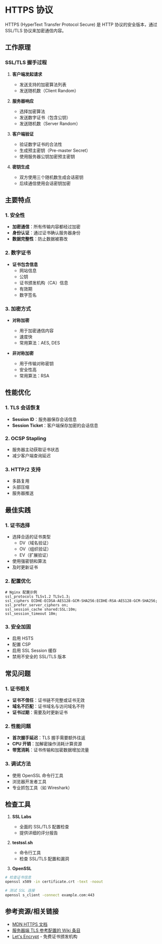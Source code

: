 # HTTPS 协议

HTTPS (HyperText Transfer Protocol Secure) 是 HTTP 协议的安全版本，通过 SSL/TLS 协议来加密通信内容。

## 工作原理

### SSL/TLS 握手过程

1. **客户端发起请求**
   - 发送支持的加密算法列表
   - 发送随机数（Client Random）

2. **服务器响应**
   - 选择加密算法
   - 发送数字证书（包含公钥）
   - 发送随机数（Server Random）

3. **客户端验证**
   - 验证数字证书的合法性
   - 生成预主密钥（Pre-master Secret）
   - 使用服务器公钥加密预主密钥

4. **密钥生成**
   - 双方使用三个随机数生成会话密钥
   - 后续通信使用会话密钥加密

## 主要特点

### 1. 安全性

- **加密通信**：所有传输内容都经过加密
- **身份认证**：通过证书确认服务器身份
- **数据完整性**：防止数据被篡改

### 2. 数字证书

- **证书包含信息**
  - 网站信息
  - 公钥
  - 证书颁发机构（CA）信息
  - 有效期
  - 数字签名

### 3. 加密方式

- **对称加密**
  - 用于加密通信内容
  - 速度快
  - 常用算法：AES, DES

- **非对称加密**
  - 用于传输对称密钥
  - 安全性高
  - 常用算法：RSA

## 性能优化

### 1. TLS 会话恢复

- **Session ID**：服务器保存会话信息
- **Session Ticket**：客户端保存加密的会话信息

### 2. OCSP Stapling

- 服务器主动获取证书状态
- 减少客户端查询延迟

### 3. HTTP/2 支持
- 多路复用
- 头部压缩
- 服务器推送

## 最佳实践

### 1. 证书选择

- 选择合适的证书类型
  - DV（域名验证）
  - OV（组织验证）
  - EV（扩展验证）
- 使用强密钥和算法
- 及时更新证书

### 2. 配置优化

```nginx
# Nginx 配置示例
ssl_protocols TLSv1.2 TLSv1.3;
ssl_ciphers ECDHE-ECDSA-AES128-GCM-SHA256:ECDHE-RSA-AES128-GCM-SHA256;
ssl_prefer_server_ciphers on;
ssl_session_cache shared:SSL:10m;
ssl_session_timeout 10m;
```

### 3. 安全加固

- 启用 HSTS
- 配置 CSP
- 启用 SSL Session 缓存
- 禁用不安全的 SSL/TLS 版本

## 常见问题

### 1. 证书相关

- **证书不信任**：证书链不完整或证书无效
- **域名不匹配**：证书域名与访问域名不符
- **证书过期**：需要及时更新证书

### 2. 性能问题

- **首次握手延迟**：TLS 握手需要额外往返
- **CPU 开销**：加解密操作消耗计算资源
- **带宽消耗**：证书传输和加密数据增加流量

### 3. 调试方法

- 使用 OpenSSL 命令行工具
- 浏览器开发者工具
- 专业抓包工具（如 Wireshark）

## 检查工具

1. **SSL Labs**
   - 全面的 SSL/TLS 配置检查
   - 提供详细的评分报告

2. **testssl.sh**
   - 命令行工具
   - 检查 SSL/TLS 配置和漏洞

3. **OpenSSL**
```bash
# 检查证书信息
openssl x509 -in certificate.crt -text -noout

# 测试 SSL 连接
openssl s_client -connect example.com:443
```

## 参考资源/相关链接

- [MDN HTTPS 文档](https://developer.mozilla.org/zh-CN/docs/Web/Security/Transport_Layer_Security)
- [服务器端 TLS 参考配置的 Wiki 条目](https://wiki.mozilla.org/Security/Server_Side_TLS)
- [Let's Encrypt](https://letsencrypt.org/) - 免费证书颁发机构
